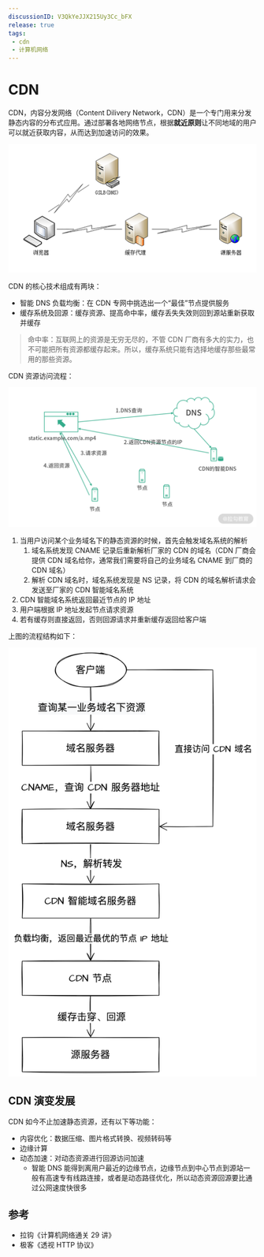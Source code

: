 ```yaml
---
discussionID: V3QkYeJJX215Uy3Cc_bFX
release: true
tags:
 - cdn
 - 计算机网络
---
```


# CDN

CDN，内容分发网络（Content Dilivery Network，CDN）是一个专门用来分发静态内容的分布式应用。通过部署各地网络节点，根据**就近原则**让不同地域的用户可以就近获取内容，从而达到加速访问的效果。

![图 1](./images/b4e237bf33cd7c478d7b0af2ceeb061aff0966b250de5daccf10d75754f98f94.png)  


CDN 的核心技术组成有两块：

- 智能 DNS 负载均衡：在 CDN 专网中挑选出一个“最佳”节点提供服务
- 缓存系统及回源：缓存资源、提高命中率，缓存丢失失效则回到源站重新获取并缓存

> 命中率：互联网上的资源是无穷无尽的，不管 CDN 厂商有多大的实力，也不可能把所有资源都缓存起来。所以，缓存系统只能有选择地缓存那些最常用的那些资源。

CDN 资源访问流程：

![图 4](./images/1660923963456.png)  

1. 当用户访问某个业务域名下的静态资源的时候，首先会触发域名系统的解析
   1. 域名系统发现 CNAME 记录后重新解析厂家的 CDN 的域名（CDN 厂商会提供 CDN 域名给你，通常我们需要将自己的业务域名 CNAME 到厂商的 CDN 域名）
   2. 解析  CDN 域名时，域名系统发现是 NS 记录，将 CDN 的域名解析请求会发送至厂家的 CDN 智能域名系统
2. CDN 智能域名系统返回最近节点的 IP 地址
3. 用户端根据 IP 地址发起节点请求资源
4. 若有缓存则直接返回，否则回源请求并重新缓存返回给客户端

上图的流程结构如下：

![图 5](./images/1661072291188.png)  

## CDN 演变发展

CDN 如今不止加速静态资源，还有以下等功能：

- 内容优化：数据压缩、图片格式转换、视频转码等
- 边缘计算
- 动态加速：对动态资源进行回源访问加速
  - 智能 DNS 能得到离用户最近的边缘节点，边缘节点到中心节点到源站一般有高速专有线路连接，或者是动态路径优化，所以动态资源回源要比通过公网速度快很多

## 参考

- 拉钩《计算机网络通关 29 讲》
- 极客《透视 HTTP 协议》